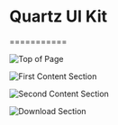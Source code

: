 # Quartz UI Kit

===========




![Top of Page](https://raw.githubusercontent.com/Polygn/quartz/gh-pages/res/i1.png)

![First Content Section](https://raw.githubusercontent.com/Polygn/quartz/gh-pages/res/i2.png)

![Second Content Section](https://raw.githubusercontent.com/Polygn/quartz/gh-pages/res/i3.png)

![Download Section](https://raw.githubusercontent.com/Polygn/quartz/gh-pages/res/i4.png)
